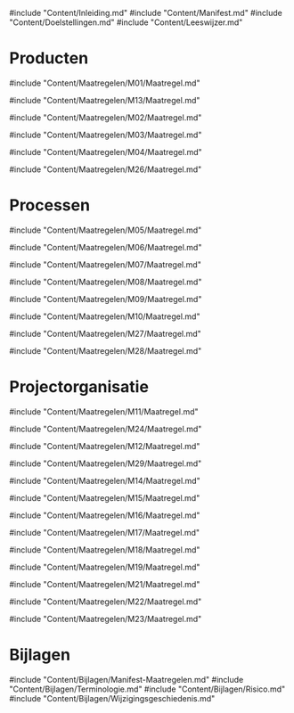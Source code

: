 #include "Content/Inleiding.md"
#include "Content/Manifest.md"
#include "Content/Doelstellingen.md"
#include "Content/Leeswijzer.md"

# Producten

#include "Content/Maatregelen/M01/Maatregel.md"

#include "Content/Maatregelen/M13/Maatregel.md"

#include "Content/Maatregelen/M02/Maatregel.md"

#include "Content/Maatregelen/M03/Maatregel.md"

#include "Content/Maatregelen/M04/Maatregel.md"

#include "Content/Maatregelen/M26/Maatregel.md"

# Processen

#include "Content/Maatregelen/M05/Maatregel.md"

#include "Content/Maatregelen/M06/Maatregel.md"

#include "Content/Maatregelen/M07/Maatregel.md"

#include "Content/Maatregelen/M08/Maatregel.md"

#include "Content/Maatregelen/M09/Maatregel.md"

#include "Content/Maatregelen/M10/Maatregel.md"

#include "Content/Maatregelen/M27/Maatregel.md"

#include "Content/Maatregelen/M28/Maatregel.md"

# Projectorganisatie

#include "Content/Maatregelen/M11/Maatregel.md"

#include "Content/Maatregelen/M24/Maatregel.md"

#include "Content/Maatregelen/M12/Maatregel.md"

#include "Content/Maatregelen/M29/Maatregel.md"

#include "Content/Maatregelen/M14/Maatregel.md"

#include "Content/Maatregelen/M15/Maatregel.md"

#include "Content/Maatregelen/M16/Maatregel.md"

#include "Content/Maatregelen/M17/Maatregel.md"

#include "Content/Maatregelen/M18/Maatregel.md"

#include "Content/Maatregelen/M19/Maatregel.md"

#include "Content/Maatregelen/M21/Maatregel.md"

#include "Content/Maatregelen/M22/Maatregel.md"

#include "Content/Maatregelen/M23/Maatregel.md"

# Bijlagen

#include "Content/Bijlagen/Manifest-Maatregelen.md"
#include "Content/Bijlagen/Terminologie.md"
#include "Content/Bijlagen/Risico.md"
#include "Content/Bijlagen/Wijzigingsgeschiedenis.md"
